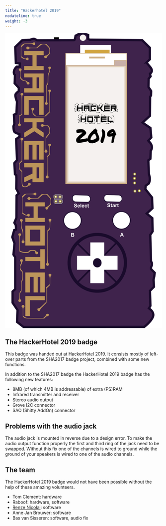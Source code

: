 ```yaml
---
title: "Hackerhotel 2019"
nodateline: true
weight: -3
---
```


![HackerHotel 2019 badge](hh2019.svg)

## The HackerHotel 2019 badge

This badge was handed out at HackerHotel 2019. It consists mostly of left-over parts from the SHA2017 badge project, combined with some new functions.

In addition to the SHA2017 badge the HackerHotel 2019 badge has the following new features:

 - 8MB (of which 4MB is addressable) of extra (PS)RAM
 - Infrared transmitter and receiver
 - Stereo audio output
 - Grove I2C connector
 - SAO (Shitty AddOn) connector
 
 ## Problems with the audio jack
The audio jack is mounted in reverse due to a design error. To make the audio output function properly the first and third ring of the jack need to be swapped. Without this fix one of the channels is wired to ground while the ground of your speakers is wired to one of the audio channels.

## The team

The HackerHotel 2019 badge would not have been possible without the help of these amazing volunteers.

 - Tom Clement: hardware
 - Raboof: hardware, software
 - [Renze Nicolai](https://nicolaielectronics.nl): software
 - Anne Jan Brouwer: software
 - Bas van Sisseren: software, audio fix
